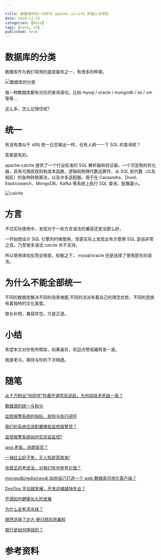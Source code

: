 ```yaml
---

title: 数据源的统一与拆分 apache calcite 的雄心与现实
date: 2024-11-23
categories: [Note]
tags: [note, sh]
published: true
---
```


# 数据库的分类

数据库作为我们常用的底层服务之一，有很多的种类。

![数据库的分类](https://i-blog.csdnimg.cn/blog_migrate/12978d8d61b8b7311c27edf5890d357c.png)

每一种数据库都有对应的查询语句。比如 mysql / oracle / mongodb / es / vm 等等...

这么多，怎么记得住呢?

# 统一

有没有类似于 slf4j 统一日志输出一样，也有人统一一下 SQL 的查询呢？

答案是有的。

apache calcite 提供了一个行业标准的 SQL 解析器和验证器，一个可定制的优化器，具有可插拔规则和成本函数，逻辑和物理代数运算符，从 SQL 到代数（以及相反）的各种转换算法，以及许多适配器，用于在 Cassandra、Druid、Elasticsearch、MongoDB、Kafka 等系统上执行 SQL 查询，配置最小。

![calcite](https://gitee.com/houbinbin/imgbed/raw/master/img/02-flow.png)

# 方言

不过实际使用中，发现对于一些方言语法的兼容还是没那么好。

一开始想设计 SQL 引擎的时候使用，但是实际上发现业务方使用 SQL 造诣非常之高，乃至很多语法 calcite 并不支持。

所以使用体验反而会很差，权衡之下， mysql/oracle 还是选择了使用原生的语法。

# 为什么不能全部统一

不同的数据库解决不同的场景难题,不同的流派有着自己的理念优势，不同的民族有着独特的文化美食。

取长补短，兼容并包，方是正道。

# 小结

希望本文对你有所帮助，如果喜欢，欢迎点赞收藏转发一波。

我是老马，期待与你的下次相遇。

# 随笔

[从千万粉丝“何同学”抄袭开源项目说起，为何纯技术死路一条？](https://houbb.github.io/2024/11/22/note-02-he-tech)

[数据源的统一与拆分](https://houbb.github.io/2024/11/22/note-03-split-apache-calcite)

[监控报警系统的指标、规则与执行闭环](https://houbb.github.io/2024/11/22/note-04-indicator-rule-execute-mearurement)

[我们的系统应该配置哪些监控报警项？](https://houbb.github.io/2024/11/22/note-04-indicator-rule-items)

[监控报警系统如何实现自监控?](https://houbb.github.io/2024/11/22/note-04-indicator-rule-items-self-monitor)

[java 老矣，尚能饭否？](https://houbb.github.io/2024/11/22/note-05-is-java-so-old)

[一骑红尘妃子笑，无人知是荔枝来!](https://houbb.github.io/2024/11/22/note-06-lizhi)

[张居正的考成法，对我们有何参考价值？](https://houbb.github.io/2024/11/22/note-07-zhangjuzheng-kaochengfa)

[mongodb/redis/neo4j 如何自己打造一个 web 数据库可视化客户端？](https://houbb.github.io/2024/11/22/note-08-visual)

[DevOps 平台越发展，开发运维越快失业？](https://houbb.github.io/2024/11/22/note-09-devops-how-to-go)

[开源如何健康长久的发展](https://houbb.github.io/2024/11/22/note-10-opensource-way)

[为什么会有流水线？](https://houbb.github.io/2024/11/22/note-11-pipeline)

[既然选择了远方 便只顾风雨兼程](https://houbb.github.io/2024/11/22/note-12-positive-negative)

[银行是如何挣钱的？](https://houbb.github.io/2024/11/22/note-13-bank-profit)

# 参考资料

